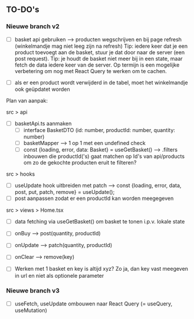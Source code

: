 ## TO-DO's

### Nieuwe branch v2

- [ ] basket api gebruiken --> producten wegschrijven en bij page refresh (winkelmandje mag niet leeg zijn na refresh)
  Tip: iedere keer dat je een product toevoegt aan de basket, stuur je dat door naar de server (een post request). 
  Tip: je houdt de basket niet meer bij in een state, maar fetch de data iedere keer van de server. Op termijn is een mogelijke verbetering om nog met React Query te werken om te cachen. 
- [ ] als er een product wordt verwijderd in de tabel, moet het winkelmandje ook geüpdatet worden


Plan van aanpak:

src > api
- [ ] basketApi.ts aanmaken
    - [ ] interface BasketDTO (id: number, productId: number, quantity: number)
    - [ ] basketMapper --> 1 op 1 met een undefined check
    - [ ] const {loading, error, data: Basket} = useGetBasket() --> .filters inbouwen die productId('s) gaat matchen op Id's van api/products om zo de gekochte producten eruit te filteren?

src > hooks

- [ ] useUpdate hook uitbreiden met patch --> const {loading, error, data, post, put, patch, remove} = useUpdate();
- [ ] post aanpassen zodat er een productId kan worden meegegeven

src > views > Home.tsx

- [ ] data fetching via useGetBasket() om basket te tonen i.p.v. lokale state 
- [ ] onBuy -->  post(quantity, productId)
- [ ] onUpdate --> patch(quantity, productId)
- [ ] onClear --> remove(key)

- [ ] Werken met 1 basket en key is altijd xyz? Zo ja, dan key vast meegeven in url en niet als optionele parameter


### Nieuwe branch v3

- [ ] useFetch, useUpdate ombouwen naar React Query (= useQuery, useMutation)